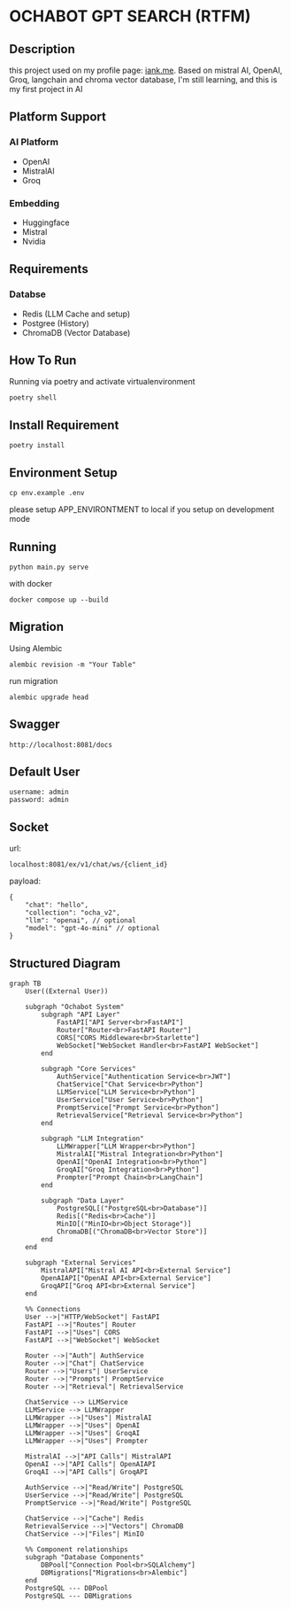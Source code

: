 # OCHABOT GPT SEARCH (RTFM)
## Description
this project used on my profile page: [iank.me](https://iank.me).
Based on mistral AI, OpenAI, Groq, langchain and chroma vector database, I'm still learning, and this is my first project in AI

## Platform Support
### AI Platform
- OpenAI
- MistralAI
- Groq

### Embedding
- Huggingface
- Mistral
- Nvidia

## Requirements
### Databse
- Redis (LLM Cache and setup)
- Postgree (History)
- ChromaDB (Vector Database)

## How To Run
Running via poetry and activate virtualenvironment
```
poetry shell
```

## Install Requirement
```
poetry install
```

## Environment Setup
```
cp env.example .env
```
please setup APP_ENVIRONTMENT to local if you setup on development mode

## Running 
```
python main.py serve
```
with docker
```
docker compose up --build
```

## Migration
Using Alembic
```
alembic revision -m "Your Table"
```
run migration
```
alembic upgrade head
```

## Swagger
```
http://localhost:8081/docs
```

## Default User
```
username: admin
password: admin
```

## Socket
url:
```
localhost:8081/ex/v1/chat/ws/{client_id}
```
payload:
```
{
    "chat": "hello",
    "collection": "ocha_v2",
    "llm": "openai", // optional
    "model": "gpt-4o-mini" // optional
}
```

## Structured Diagram
```mermaid
graph TB
    User((External User))
    
    subgraph "Ochabot System"
        subgraph "API Layer"
            FastAPI["API Server<br>FastAPI"]
            Router["Router<br>FastAPI Router"]
            CORS["CORS Middleware<br>Starlette"]
            WebSocket["WebSocket Handler<br>FastAPI WebSocket"]
        end

        subgraph "Core Services"
            AuthService["Authentication Service<br>JWT"]
            ChatService["Chat Service<br>Python"]
            LLMService["LLM Service<br>Python"]
            UserService["User Service<br>Python"]
            PromptService["Prompt Service<br>Python"]
            RetrievalService["Retrieval Service<br>Python"]
        end

        subgraph "LLM Integration"
            LLMWrapper["LLM Wrapper<br>Python"]
            MistralAI["Mistral Integration<br>Python"]
            OpenAI["OpenAI Integration<br>Python"]
            GroqAI["Groq Integration<br>Python"]
            Prompter["Prompt Chain<br>LangChain"]
        end

        subgraph "Data Layer"
            PostgreSQL[("PostgreSQL<br>Database")]
            Redis[("Redis<br>Cache")]
            MinIO[("MinIO<br>Object Storage")]
            ChromaDB[("ChromaDB<br>Vector Store")]
        end
    end

    subgraph "External Services"
        MistralAPI["Mistral AI API<br>External Service"]
        OpenAIAPI["OpenAI API<br>External Service"]
        GroqAPI["Groq API<br>External Service"]
    end

    %% Connections
    User -->|"HTTP/WebSocket"| FastAPI
    FastAPI -->|"Routes"| Router
    FastAPI -->|"Uses"| CORS
    FastAPI -->|"WebSocket"| WebSocket

    Router -->|"Auth"| AuthService
    Router -->|"Chat"| ChatService
    Router -->|"Users"| UserService
    Router -->|"Prompts"| PromptService
    Router -->|"Retrieval"| RetrievalService

    ChatService --> LLMService
    LLMService --> LLMWrapper
    LLMWrapper -->|"Uses"| MistralAI
    LLMWrapper -->|"Uses"| OpenAI
    LLMWrapper -->|"Uses"| GroqAI
    LLMWrapper -->|"Uses"| Prompter

    MistralAI -->|"API Calls"| MistralAPI
    OpenAI -->|"API Calls"| OpenAIAPI
    GroqAI -->|"API Calls"| GroqAPI

    AuthService -->|"Read/Write"| PostgreSQL
    UserService -->|"Read/Write"| PostgreSQL
    PromptService -->|"Read/Write"| PostgreSQL
    
    ChatService -->|"Cache"| Redis
    RetrievalService -->|"Vectors"| ChromaDB
    ChatService -->|"Files"| MinIO

    %% Component relationships
    subgraph "Database Components"
        DBPool["Connection Pool<br>SQLAlchemy"]
        DBMigrations["Migrations<br>Alembic"]
    end
    PostgreSQL --- DBPool
    PostgreSQL --- DBMigrations
```